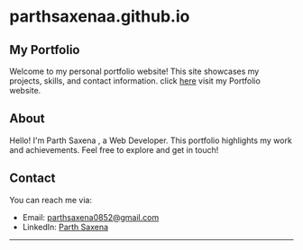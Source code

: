 # parthsaxenaa.github.io
## My Portfolio

Welcome to my personal portfolio website! This site showcases my projects, skills, and contact information.
click [here](https://parthsaxenaa.github.io/) visit my Portfolio website.


## About

Hello! I'm Parth Saxena , a Web Developer. This portfolio highlights my work and achievements. Feel free to explore and get in touch!

## Contact

You can reach me via:

- Email: [parthsaxena0852@gmail.com](https://parthsaxena0852@gmail.com)
- LinkedIn: [Parth Saxena](https://www.linkedin.com/in/parth-saxena-1826411ba/)

---

